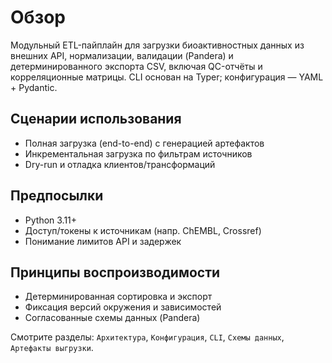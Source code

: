 # Обзор

Модульный ETL-пайплайн для загрузки биоактивностных данных из внешних API, нормализации, валидации (Pandera) и детерминированного экспорта CSV, включая QC-отчёты и корреляционные матрицы. CLI основан на Typer; конфигурация — YAML + Pydantic.

## Сценарии использования

- Полная загрузка (end-to-end) с генерацией артефактов
- Инкрементальная загрузка по фильтрам источников
- Dry-run и отладка клиентов/трансформаций

## Предпосылки

- Python 3.11+
- Доступ/токены к источникам (напр. ChEMBL, Crossref)
- Понимание лимитов API и задержек

## Принципы воспроизводимости

- Детерминированная сортировка и экспорт
- Фиксация версий окружения и зависимостей
- Согласованные схемы данных (Pandera)

Смотрите разделы: `Архитектура`, `Конфигурация`, `CLI`, `Схемы данных`, `Артефакты выгрузки`.

